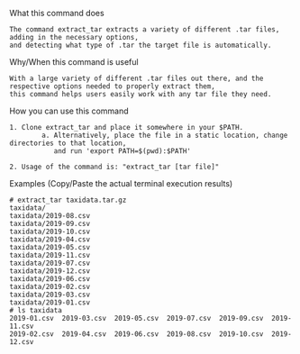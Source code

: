 What this command does

    The command extract_tar extracts a variety of different .tar files, adding in the necessary options, 
    and detecting what type of .tar the target file is automatically.

Why/When this command is useful

    With a large variety of different .tar files out there, and the respective options needed to properly extract them, 
    this command helps users easily work with any tar file they need.

How you can use this command

    1. Clone extract_tar and place it somewhere in your $PATH. 
            a. Alternatively, place the file in a static location, change directories to that location, 
               and run 'export PATH=$(pwd):$PATH'

    2. Usage of the command is: "extract_tar [tar file]"

Examples (Copy/Paste the actual terminal execution results)

    # extract_tar taxidata.tar.gz
    taxidata/
    taxidata/2019-08.csv
    taxidata/2019-09.csv
    taxidata/2019-10.csv
    taxidata/2019-04.csv
    taxidata/2019-05.csv
    taxidata/2019-11.csv
    taxidata/2019-07.csv
    taxidata/2019-12.csv
    taxidata/2019-06.csv
    taxidata/2019-02.csv
    taxidata/2019-03.csv
    taxidata/2019-01.csv
    # ls taxidata
    2019-01.csv  2019-03.csv  2019-05.csv  2019-07.csv  2019-09.csv  2019-11.csv
    2019-02.csv  2019-04.csv  2019-06.csv  2019-08.csv  2019-10.csv  2019-12.csv

